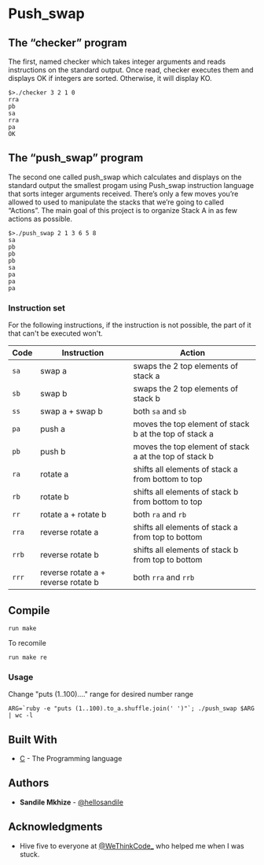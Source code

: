# Push_swap

## The “checker” program 

The first, named checker which takes integer arguments and reads instructions on the standard output. Once read, checker executes them and displays OK if integers are sorted. Otherwise, it will display KO.

```
$>./checker 3 2 1 0
rra
pb
sa
rra
pa
OK
```

## The “push_swap” program

The second one called push_swap which calculates and displays on the standard output the smallest progam using Push_swap instruction language that sorts integer arguments received. There’s only a few moves you’re allowed to used to manipulate the stacks that we’re going to called “Actions”. The main goal of this project is to organize Stack A in as few actions as possible.

```
$>./push_swap 2 1 3 6 5 8
sa
pb
pb
pb
sa
pa
pa
pa
```

### Instruction set
For the following instructions, if the instruction is not possible, the part of it that can't be executed won't.

Code	| Instruction			| Action
--------|-----------------------|----------------------------------------------
`sa`	| swap a				| swaps the 2 top elements of stack a
`sb`	| swap b				| swaps the 2 top elements of stack b
`ss`	| swap a + swap b		| both `sa` and `sb`
`pa`	| push a				| moves the top element of stack b at the top of stack a
`pb`	| push b				| moves the top element of stack a at the top of stack b
`ra`	| rotate a				| shifts all elements of stack a from bottom to top
`rb`	| rotate b				| shifts all elements of stack b from bottom to top
`rr`	| rotate a + rotate b	| both `ra` and `rb`
`rra`	| reverse rotate a		| shifts all elements of stack a from top to bottom
`rrb`	| reverse rotate b		| shifts all elements of stack b from top to bottom
`rrr`	| reverse rotate a + reverse rotate b	| both `rra` and `rrb`

## Compile

```
run make

```
To recomile

```
run make re

```

### Usage
Change "puts (1..100)...." range for desired number range
```
ARG=`ruby -e "puts (1..100).to_a.shuffle.join(' ')"`; ./push_swap $ARG | wc -l
```

## Built With

* [C](https://en.wikipedia.org/wiki/C_(programming_language)) - The Programming language


## Authors

* **Sandile Mkhize** -  [@hellosandile](https://twitter.com/hellosandile)

## Acknowledgments
* Hive five to everyone at [@WeThinkCode_](https://www.wethinkcode.co.za/) who helped me when I was stuck.